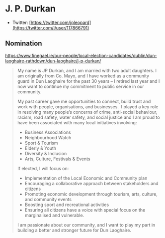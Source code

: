 # J. P. Durkan

* Twitter: [https://twitter.com/jpleopard](https://twitter.com/i/user/117866791)

## Nomination

https://www.finegael.ie/our-people/local-election-candidates/dublin/dun-laoghaire-rathdown/dun-laoghaire/j-p-durkan/

> My name is JP Durkan, and I am married with two adult daughters. I am originally from Co. Mayo, and I have worked as a community guard in Dun Laoghaire for the past 30 years – I retired last year and I now want to continue my commitment to public service in our community.
>
> My past career gave me opportunities to connect, build trust and work with people, organisations, and businesses.  I played a key role in resolving many people’s concerns of crime, anti-social behaviour, racism, road safety, water safety, and social justice and I am proud to have been associated with many local initiatives involving:
>
> - Business Associations
> - Neighbourhood Watch
> - Sport & Tourism
> - Elderly & Youth
> - Diversity & Inclusion
> - Arts, Culture, Festivals & Events
>
> If elected, I will focus on:
>
> - Implementation of the Local Economic and Community plan
> - Encouraging a collaborative approach between stakeholders and citizens
> - Promoting economic development through tourism, arts, culture, and community events
> - Boosting sport and recreational activities
> - Ensuring all citizens have a voice with special focus on the marginalised and vulnerable.
>
> I am passionate about our community, and I want to play my part in building a better and stronger future for Dun Laoghaire.
